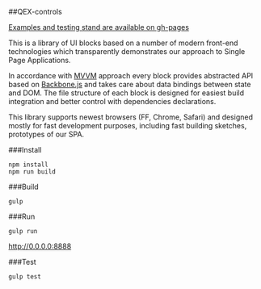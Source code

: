##QEX-controls

[Examples and testing stand are available on gh-pages](http://maetchkin.github.io/qex-controls/?#Top)

This is a library of UI blocks based on a number of modern front-end technologies which transparently demonstrates our approach to Single Page Applications.

In accordance with [MVVM](http://en.wikipedia.org/wiki/Model_View_ViewModel) approach every block provides abstracted API based on [Backbone.js](http://backbonejs.org/) and takes care about data bindings between state and DOM. The file structure of each block is designed for easiest build integration and better control with dependencies declarations.

This library supports newest browsers (FF, Chrome, Safari) and designed mostly for fast development purposes, including fast building sketches, prototypes of our SPA.

###Install
```
npm install
npm run build
```

###Build
```
gulp
```

###Run
```
gulp run
```
http://0.0.0.0:8888

###Test
```
gulp test
```
